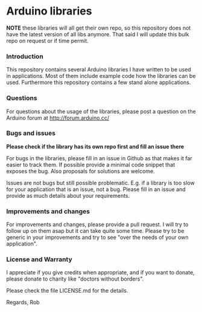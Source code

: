 # Arduino libraries

**NOTE** these libraries will all get their own repo, so this repository
does not have the latest version of all libs anymore. That said I will update
this bulk repo on request or if time permit.


### Introduction
This repository contains several Arduino libraries I have written to be used in applications. 
Most of them include example code how the libraries can be used. 
Furthermore this repository contains a few stand alone applications.


### Questions
For questions about the usage of the libraries, please post a question on the Arduino 
forum at http://forum.arduino.cc/

### Bugs and issues
**Please check if the library has its own repo first and fill an issue there**

For bugs in the libraries, please fill in an issue in Github as that makes it 
far easier to track them. If possible provide a minimal code snippet that exposes 
the bug. Also proposals for solutions are welcome.

Issues are not bugs but still possible problematic. E.g. if a library is too slow 
for your application that is an issue, not a bug. Please fill in an issue and provide
as much details about your requirements.

### Improvements and changes
For improvements and changes, please provide a pull request. I will try to follow up on them
asap but it can take quite some time. Please try to be generic in your improvements and try to 
see "over the needs of your own application".

### License and Warranty
I appreciate if you give credits when appropriate, and if you want to donate, please
donate to charity like "doctors without borders".

Please check the file LICENSE.md for the details.


Regards,
Rob

